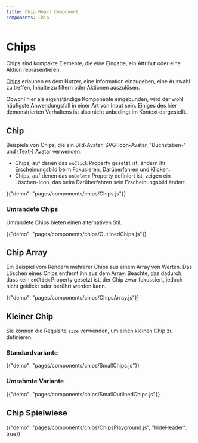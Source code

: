 ```yaml
---
title: Chip React Component
components: Chip
---
```


# Chips

<p class="description">Chips sind kompakte Elemente, die eine Eingabe, ein Attribut oder eine Aktion repräsentieren.</p>

[Chips](https://material.io/design/components/chips.html) erlauben es dem Nutzer, eine Information einzugeben, eine Auswahl zu treffen, Inhalte zu filtern oder Aktionen auszulösen.

Obwohl hier als eigenständige Komponente eingebunden, wird der wohl häufigste Anwendungsfall in einer Art von Input sein. Einiges des hier demonstrierten Verhaltens ist also nicht unbedingt im Kontext dargestellt.

## Chip

Beispiele von Chips, die ein Bild-Avatar, SVG-Icon-Avatar, "Buchstaben-" und (Text-) Avatar verwenden.

- Chips, auf denen das `onClick` Property gesetzt ist, ändern ihr Erscheinungsbild beim Fokusieren, Darüberfahren und Klicken.
- Chips, auf denen das `onDelete` Property definiert ist, zeigen ein Löschen-Icon, das beim Darüberfahren sein Erscheinungsbild ändert.

{{"demo": "pages/components/chips/Chips.js"}}

### Umrandete Chips

Umrandete Chips bieten einen alternativen Stil.

{{"demo": "pages/components/chips/OutlinedChips.js"}}

## Chip Array

Ein Beispiel vom Rendern mehrerer Chips aus einem Array von Werten. Das Löschen eines Chips entfernt ihn aus dem Array. Beachte, das dadurch, dass kein `onClick` Property gesetzt ist, der Chip zwar fokussiert, jedoch nicht geklickt oder berührt werden kann.

{{"demo": "pages/components/chips/ChipsArray.js"}}

## Kleiner Chip

Sie können die Requisite `size` verwenden, um einen kleinen Chip zu definieren.

### Standardvariante

{{"demo": "pages/components/chips/SmallChips.js"}}

### Umrahmte Variante

{{"demo": "pages/components/chips/SmallOutlinedChips.js"}}

## Chip Spielwiese

{{"demo": "pages/components/chips/ChipsPlayground.js", "hideHeader": true}}
